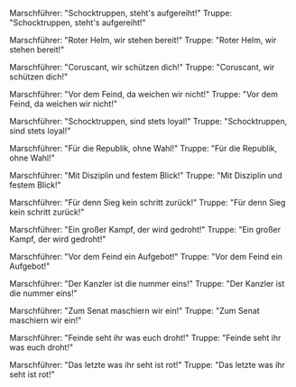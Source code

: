Marschführer:
"Schocktruppen, steht's aufgereiht!"
Truppe:
"Schocktruppen, steht's aufgereiht!"

Marschführer:
"Roter Helm, wir stehen bereit!"
Truppe:
"Roter Helm, wir stehen bereit!"

Marschführer:
"Coruscant, wir schützen dich!"
Truppe:
"Coruscant, wir schützen dich!"

Marschführer:
"Vor dem Feind, da weichen wir nicht!"
Truppe:
"Vor dem Feind, da weichen wir nicht!"

Marschführer:
"Schocktruppen, sind stets loyal!"
Truppe:
"Schocktruppen, sind stets loyal!"

Marschführer:
"Für die Republik, ohne Wahl!"
Truppe:
"Für die Republik, ohne Wahl!"

Marschführer:
"Mit Disziplin und festem Blick!"
Truppe:
"Mit Disziplin und festem Blick!"

Marschführer:
"Für denn Sieg kein schritt zurück!"
Truppe:
"Für denn Sieg kein schritt zurück!"

Marschführer:
"Ein großer Kampf, der wird gedroht!"
Truppe:
"Ein großer Kampf, der wird gedroht!"

Marschführer:
"Vor dem Feind ein Aufgebot!"
Truppe:
"Vor dem Feind ein Aufgebot!"

Marschführer:
"Der Kanzler ist die nummer eins!"
Truppe:
"Der Kanzler ist die nummer eins!"

Marschführer:
"Zum Senat maschiern wir ein!"
Truppe:
"Zum Senat maschiern wir ein!"

Marschführer:
"Feinde seht ihr was euch droht!"
Truppe:
"Feinde seht ihr was euch droht!"

Marschführer:
"Das letzte was ihr seht ist rot!"
Truppe:
"Das letzte was ihr seht ist rot!"